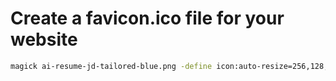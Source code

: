 # Create a favicon.ico file for your website

```bash 
magick ai-resume-jd-tailored-blue.png -define icon:auto-resize=256,128,64,48,32,16 favicon.icon 
```